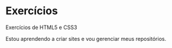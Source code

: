 # Exercícios
 Exercícios de HTML5 e CSS3

 Estou aprendendo a criar sites e vou gerenciar meus repositórios.
